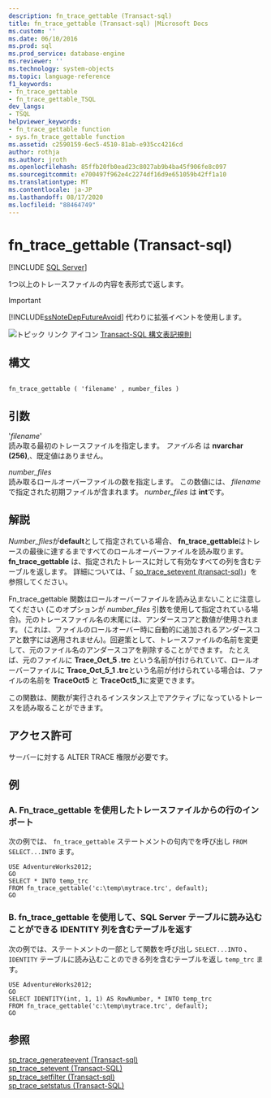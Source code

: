 ```yaml
---
description: fn_trace_gettable (Transact-sql)
title: fn_trace_gettable (Transact-sql) |Microsoft Docs
ms.custom: ''
ms.date: 06/10/2016
ms.prod: sql
ms.prod_service: database-engine
ms.reviewer: ''
ms.technology: system-objects
ms.topic: language-reference
f1_keywords:
- fn_trace_gettable
- fn_trace_gettable_TSQL
dev_langs:
- TSQL
helpviewer_keywords:
- fn_trace_gettable function
- sys.fn_trace_gettable function
ms.assetid: c2590159-6ec5-4510-81ab-e935cc4216cd
author: rothja
ms.author: jroth
ms.openlocfilehash: 85ffb20fb0ead23c8027ab9b4ba45f906fe8c097
ms.sourcegitcommit: e700497f962e4c2274df16d9e651059b42ff1a10
ms.translationtype: MT
ms.contentlocale: ja-JP
ms.lasthandoff: 08/17/2020
ms.locfileid: "88464749"
---
```

# <a name="sysfn_trace_gettable-transact-sql"></a>fn_trace_gettable (Transact-sql)
[!INCLUDE [SQL Server](../../includes/applies-to-version/sqlserver.md)]

  1つ以上のトレースファイルの内容を表形式で返します。  
  
> [!IMPORTANT]  
>  [!INCLUDE[ssNoteDepFutureAvoid](../../includes/ssnotedepfutureavoid-md.md)] 代わりに拡張イベントを使用します。  
   
 ![トピック リンク アイコン](../../database-engine/configure-windows/media/topic-link.gif "トピック リンク アイコン") [Transact-SQL 構文表記規則](../../t-sql/language-elements/transact-sql-syntax-conventions-transact-sql.md)  
  
## <a name="syntax"></a>構文  
  
```  
  
fn_trace_gettable ( 'filename' , number_files )  
```  
  
## <a name="arguments"></a>引数  
 '*filename*'  
 読み取る最初のトレースファイルを指定します。 *ファイル名* は **nvarchar (256)**,、既定値はありません。  
  
 *number_files*  
 読み取るロールオーバーファイルの数を指定します。 この数値には、 *filename*で指定された初期ファイルが含まれます。 *number_files* は **int**です。  
  
## <a name="remarks"></a>解説  
 *Number_files*が**default**として指定されている場合、 **fn_trace_gettable**はトレースの最後に達するまですべてのロールオーバーファイルを読み取ります。 **fn_trace_gettable** は、指定されたトレースに対して有効なすべての列を含むテーブルを返します。 詳細については、「 [sp_trace_setevent &#40;transact-sql&#41;](../../relational-databases/system-stored-procedures/sp-trace-setevent-transact-sql.md)」を参照してください。  
  
 Fn_trace_gettable 関数はロールオーバーファイルを読み込まないことに注意してください (このオプションが *number_files* 引数を使用して指定されている場合)。元のトレースファイル名の末尾には、アンダースコアと数値が使用されます。 (これは、ファイルのロールオーバー時に自動的に追加されるアンダースコアと数字には適用されません)。回避策として、トレースファイルの名前を変更して、元のファイル名のアンダースコアを削除することができます。 たとえば、元のファイルに **Trace_Oct_5 .trc** という名前が付けられていて、ロールオーバーファイルに **Trace_Oct_5_1 .trc**という名前が付けられている場合は、ファイルの名前を **TraceOct5** と **TraceOct5_1**に変更できます。  
  
 この関数は、関数が実行されるインスタンス上でアクティブになっているトレースを読み取ることができます。  
  
## <a name="permissions"></a>アクセス許可  
 サーバーに対する ALTER TRACE 権限が必要です。  
  
## <a name="examples"></a>例  
  
### <a name="a-using-fn_trace_gettable-to-import-rows-from-a-trace-file"></a>A. Fn_trace_gettable を使用したトレースファイルからの行のインポート  
 次の例では、 `fn_trace_gettable` ステートメントの句内でを呼び出し `FROM` `SELECT...INTO` ます。  
  
```  
USE AdventureWorks2012;  
GO  
SELECT * INTO temp_trc  
FROM fn_trace_gettable('c:\temp\mytrace.trc', default);  
GO  
```  
  
### <a name="b-using-fn_trace_gettable-to-return-a-table-with-an-identity-column-that-can-be-loaded-into-a-sql-server-table"></a>B. fn_trace_gettable を使用して、SQL Server テーブルに読み込むことができる IDENTITY 列を含むテーブルを返す  
 次の例では、ステートメントの一部として関数を呼び出し `SELECT...INTO` 、 `IDENTITY` テーブルに読み込むことのできる列を含むテーブルを返し `temp_trc` ます。  
  
```  
USE AdventureWorks2012;  
GO  
SELECT IDENTITY(int, 1, 1) AS RowNumber, * INTO temp_trc  
FROM fn_trace_gettable('c:\temp\mytrace.trc', default);  
GO  
```  
  
## <a name="see-also"></a>参照  
 [sp_trace_generateevent &#40;Transact-sql&#41;](../../relational-databases/system-stored-procedures/sp-trace-generateevent-transact-sql.md)   
 [sp_trace_setevent &#40;Transact-SQL&#41;](../../relational-databases/system-stored-procedures/sp-trace-setevent-transact-sql.md)   
 [sp_trace_setfilter &#40;Transact-sql&#41;](../../relational-databases/system-stored-procedures/sp-trace-setfilter-transact-sql.md)   
 [sp_trace_setstatus &#40;Transact-SQL&#41;](../../relational-databases/system-stored-procedures/sp-trace-setstatus-transact-sql.md)  
  
  
